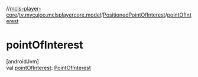 //[mcls-player-core](../../../index.md)/[tv.mycujoo.mclsplayercore.model](../index.md)/[PositionedPointOfInterest](index.md)/[pointOfInterest](point-of-interest.md)

# pointOfInterest

[androidJvm]\
val [pointOfInterest](point-of-interest.md): [PointOfInterest](../-point-of-interest/index.md)

